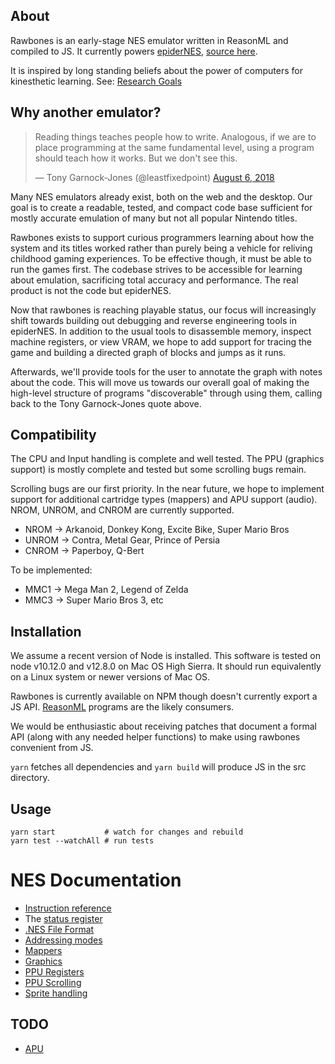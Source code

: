 ## About

Rawbones is an early-stage NES emulator written in ReasonML and compiled to JS.
It currently powers [epiderNES](https://kingcons.io/epiderNES), [source here][epi].

It is inspired by long standing beliefs about the power of computers for kinesthetic learning. See: [Research Goals](https://blog.kingcons.io/posts/Research-Goals.html)

[epi]: https://github.com/jamesdabbs/epiderNES

## Why another emulator?

<blockquote class="twitter-tweet" data-lang="en"><p lang="en" dir="ltr">Reading things teaches people how to write. Analogous, if we are to place programming at the same fundamental level, using a program should teach how it works. But we don&#39;t see this.</p>&mdash; Tony Garnock-Jones (@leastfixedpoint) <a href="https://twitter.com/leastfixedpoint/status/1026567416229314561?ref_src=twsrc%5Etfw">August 6, 2018</a></blockquote>

Many NES emulators already exist, both on the web and the desktop. Our goal is to create
a readable, tested, and compact code base sufficient for mostly accurate emulation of many but not all popular Nintendo titles.

Rawbones exists to support curious programmers learning about how the system and its titles worked rather than purely being a vehicle for reliving childhood gaming experiences. To be effective though, it must be able to run the games first. The codebase strives to be accessible for learning about emulation, sacrificing total accuracy and performance. The real product is not the code but epiderNES.

Now that rawbones is reaching playable status, our focus will increasingly shift towards building out debugging and reverse engineering tools in epiderNES. In addition to the usual tools to disassemble memory, inspect machine registers, or view VRAM, we hope to add support for tracing the game and building a directed graph of blocks and jumps as it runs.

Afterwards, we'll provide tools for the user to annotate the graph with notes about the code. This will move us towards our overall goal of making the high-level structure of programs "discoverable" through using them, calling back to the Tony Garnock-Jones quote above.

## Compatibility

The CPU and Input handling is complete and well tested.
The PPU (graphics support) is mostly complete and tested but some scrolling bugs remain.

Scrolling bugs are our first priority. In the near future, we hope to implement support for additional cartridge types (mappers) and APU support (audio). NROM, UNROM, and CNROM are currently supported.

* NROM -> Arkanoid, Donkey Kong, Excite Bike, Super Mario Bros
* UNROM -> Contra, Metal Gear, Prince of Persia
* CNROM -> Paperboy, Q-Bert

To be implemented:

* MMC1 -> Mega Man 2, Legend of Zelda
* MMC3 -> Super Mario Bros 3, etc

## Installation

We assume a recent version of Node is installed.
This software is tested on node v10.12.0 and v12.8.0 on Mac OS High Sierra.
It should run equivalently on a Linux system or newer versions of Mac OS.

Rawbones is currently available on NPM though doesn't currently export a JS API.
[ReasonML](https://reasonml.github.io/) programs are the likely consumers.

We would be enthusiastic about receiving patches that document a formal API
(along with any needed helper functions) to make using rawbones convenient from JS.

`yarn` fetches all dependencies and `yarn build` will produce JS in the src directory.

## Usage

```
yarn start           # watch for changes and rebuild
yarn test --watchAll # run tests
```

# NES Documentation

* [Instruction reference](https://www.masswerk.at/6502/6502_instruction_set.html)
* The [status register](https://wiki.nesdev.com/w/index.php/Status_flags)
* [.NES File Format](http://fms.komkon.org/EMUL8/NES.html#LABM)
* [Addressing modes](http://www.emulator101.com/6502-addressing-modes.html)
* [Mappers](http://tuxnes.sourceforge.net/nesmapper.txt)
* [Graphics](https://opcode-defined.quora.com/How-NES-Graphics-Work-Pattern-tables)
* [PPU Registers](https://wiki.nesdev.com/w/index.php/PPU_registers#Summary)
* [PPU Scrolling](https://wiki.nesdev.com/w/index.php/PPU_scrolling#The_common_case)
* [Sprite handling](https://wiki.nesdev.com/w/index.php?title=PPU_OAM)

## TODO

* [APU](https://wiki.nesdev.com/w/index.php/APU)
